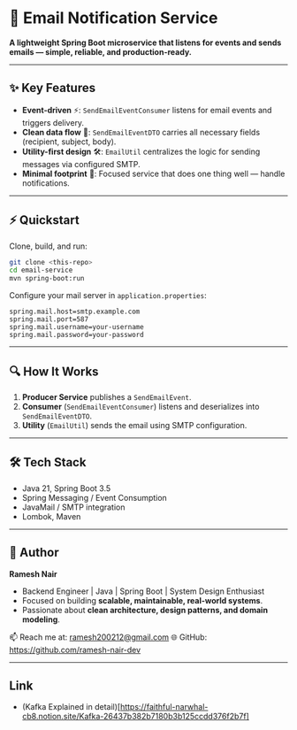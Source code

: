 # 📧 Email Notification Service

**A lightweight Spring Boot microservice that listens for events and sends emails — simple, reliable, and production-ready.**

---

## ✨ Key Features

* **Event-driven** ⚡: `SendEmailEventConsumer` listens for email events and triggers delivery.
* **Clean data flow** 🧩: `SendEmailEventDTO` carries all necessary fields (recipient, subject, body).
* **Utility-first design** 🛠️: `EmailUtil` centralizes the logic for sending messages via configured SMTP.
* **Minimal footprint** 🌱: Focused service that does one thing well — handle notifications.

---

## ⚡ Quickstart

Clone, build, and run:

```bash
git clone <this-repo>
cd email-service
mvn spring-boot:run
```

Configure your mail server in `application.properties`:

```properties
spring.mail.host=smtp.example.com
spring.mail.port=587
spring.mail.username=your-username
spring.mail.password=your-password
```

---

## 🔍 How It Works

1. **Producer Service** publishes a `SendEmailEvent`.
2. **Consumer** (`SendEmailEventConsumer`) listens and deserializes into `SendEmailEventDTO`.
3. **Utility** (`EmailUtil`) sends the email using SMTP configuration.

---

## 🛠️ Tech Stack

* Java 21, Spring Boot 3.5
* Spring Messaging / Event Consumption
* JavaMail / SMTP integration
* Lombok, Maven

---

## 👤 Author

**Ramesh Nair**

* Backend Engineer | Java | Spring Boot | System Design Enthusiast
* Focused on building **scalable, maintainable, real-world systems**.
* Passionate about **clean architecture, design patterns, and domain modeling**.

📫 Reach me at: ramesh200212@gmail.com
🌐 GitHub: https://github.com/ramesh-nair-dev

---

## Link 

* (Kafka Explained in detail)[https://faithful-narwhal-cb8.notion.site/Kafka-26437b382b7180b3b125ccdd376f2b7f]

